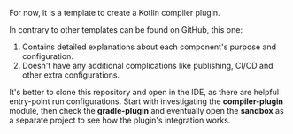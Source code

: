 For now, it is a template to create a Kotlin compiler plugin.

In contrary to other templates can be found on GitHub, this one:
1. Contains detailed explanations about each component's purpose and configuration.
2. Doesn't have any additional complications like publishing, CI/CD and other extra configurations.

It's better to clone this repository and open in the IDE, as there are helpful entry-point run configurations.
Start with investigating the **compiler-plugin** module, then check the **gradle-plugin**
and eventually open the **sandbox** as a separate project to see how the plugin's integration works.
